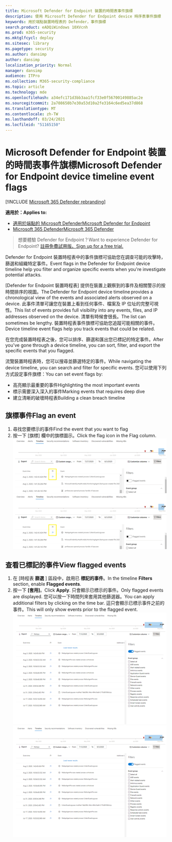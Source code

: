 ```yaml
---
title: Microsoft Defender for Endpoint 裝置的時間表事件旗標
description: 使用 Microsoft Defender for Endpoint device 時序表事件旗標
keywords: 用於端點裝置時程表的 Defender，事件旗標
search.product: eADQiWindows 10XVcnh
ms.prod: m365-security
ms.mktglfcycl: deploy
ms.sitesec: library
ms.pagetype: security
ms.author: dansimp
author: dansimp
localization_priority: Normal
manager: dansimp
audience: ITPro
ms.collection: M365-security-compliance
ms.topic: article
ms.technology: mde
ms.openlocfilehash: a34efc171d3bb3aa1fcf33e0f56700149885ac2e
ms.sourcegitcommit: 2a708650b7e30a53d10a2fe3164c6ed5ea37d868
ms.translationtype: MT
ms.contentlocale: zh-TW
ms.lasthandoff: 03/24/2021
ms.locfileid: "51165150"
---
```

# <a name="microsoft-defender-for-endpoint-device-timeline-event-flags"></a><span data-ttu-id="2ee18-104">Microsoft Defender for Endpoint 裝置的時間表事件旗標</span><span class="sxs-lookup"><span data-stu-id="2ee18-104">Microsoft Defender for Endpoint device timeline event flags</span></span>

[!INCLUDE [Microsoft 365 Defender rebranding](../../includes/microsoft-defender.md)]

<span data-ttu-id="2ee18-105">**適用於：**</span><span class="sxs-lookup"><span data-stu-id="2ee18-105">**Applies to:**</span></span>
- [<span data-ttu-id="2ee18-106">適用於端點的 Microsoft Defender</span><span class="sxs-lookup"><span data-stu-id="2ee18-106">Microsoft Defender for Endpoint</span></span>](https://go.microsoft.com/fwlink/p/?linkid=2154037)
- [<span data-ttu-id="2ee18-107">Microsoft 365 Defender</span><span class="sxs-lookup"><span data-stu-id="2ee18-107">Microsoft 365 Defender</span></span>](https://go.microsoft.com/fwlink/?linkid=2118804)

><span data-ttu-id="2ee18-108">想要體驗 Defender for Endpoint？</span><span class="sxs-lookup"><span data-stu-id="2ee18-108">Want to experience Defender for Endpoint?</span></span> [<span data-ttu-id="2ee18-109">註冊免費試用版。</span><span class="sxs-lookup"><span data-stu-id="2ee18-109">Sign up for a free trial.</span></span>](https://www.microsoft.com/microsoft-365/windows/microsoft-defender-atp?ocid=docs-wdatp-assignaccess-abovefoldlink)

<span data-ttu-id="2ee18-110">Defender for Endpoint 裝置時程表中的事件旗標可協助您在調查可能的攻擊時，篩選和組織特定事件。</span><span class="sxs-lookup"><span data-stu-id="2ee18-110">Event flags in the Defender for Endpoint device timeline help you filter and organize specific events when you're  investigate potential attacks.</span></span>

<span data-ttu-id="2ee18-111">[Defender for Endpoint 裝置時程表] 提供在裝置上觀察到的事件及相關警示的按時間排序的視圖。</span><span class="sxs-lookup"><span data-stu-id="2ee18-111">The Defender for Endpoint device timeline provides a chronological view of the events and associated alerts observed on a device.</span></span> <span data-ttu-id="2ee18-112">此事件清單可讓您在裝置上看到任何事件、檔案及 IP 位址的完整可視性。</span><span class="sxs-lookup"><span data-stu-id="2ee18-112">This list of events provides full visibility into any events, files, and IP addresses observed on the device.</span></span> <span data-ttu-id="2ee18-113">清單有時候會很長。</span><span class="sxs-lookup"><span data-stu-id="2ee18-113">The list can sometimes be lengthy.</span></span> <span data-ttu-id="2ee18-114">裝置時程表事件旗標可協助您追蹤可能相關的事件。</span><span class="sxs-lookup"><span data-stu-id="2ee18-114">Device timeline event flags help you track events that could be related.</span></span> 

<span data-ttu-id="2ee18-115">在您完成裝置時程表之後，您可以排序、篩選和匯出您已標記的特定事件。</span><span class="sxs-lookup"><span data-stu-id="2ee18-115">After you've gone through a device timeline, you can sort, filter, and export the specific events that you flagged.</span></span>

<span data-ttu-id="2ee18-116">流覽裝置時程表時，您可以搜尋並篩選特定的事件。</span><span class="sxs-lookup"><span data-stu-id="2ee18-116">While navigating the device timeline, you can search and filter for specific events.</span></span> <span data-ttu-id="2ee18-117">您可以使用下列方式設定事件旗標：</span><span class="sxs-lookup"><span data-stu-id="2ee18-117">You can set event flags by:</span></span> 

- <span data-ttu-id="2ee18-118">高亮顯示最重要的事件</span><span class="sxs-lookup"><span data-stu-id="2ee18-118">Highlighting the most important events</span></span> 
- <span data-ttu-id="2ee18-119">標示需要深入深入的事件</span><span class="sxs-lookup"><span data-stu-id="2ee18-119">Marking events that requires deep dive</span></span> 
- <span data-ttu-id="2ee18-120">建立清晰的破壞時程表</span><span class="sxs-lookup"><span data-stu-id="2ee18-120">Building a clean breach timeline</span></span>



## <a name="flag-an-event"></a><span data-ttu-id="2ee18-121">旗標事件</span><span class="sxs-lookup"><span data-stu-id="2ee18-121">Flag an event</span></span>
1. <span data-ttu-id="2ee18-122">尋找您要標示的事件</span><span class="sxs-lookup"><span data-stu-id="2ee18-122">Find the event that you want to flag</span></span>
2. <span data-ttu-id="2ee18-123">按一下 [旗標] 欄中的旗標圖示。</span><span class="sxs-lookup"><span data-stu-id="2ee18-123">Click the flag icon in the Flag column.</span></span> 
<span data-ttu-id="2ee18-124">![裝置時程表旗標的影像](images/device-flags.png)</span><span class="sxs-lookup"><span data-stu-id="2ee18-124">![Image of device timeline flag](images/device-flags.png)</span></span>

## <a name="view-flagged-events"></a><span data-ttu-id="2ee18-125">查看已標記的事件</span><span class="sxs-lookup"><span data-stu-id="2ee18-125">View flagged events</span></span>  
1. <span data-ttu-id="2ee18-126">在 [時程表 **篩選** ] 區段中，啟用已 **標記的事件**。</span><span class="sxs-lookup"><span data-stu-id="2ee18-126">In the timeline **Filters** section, enable **Flagged events**.</span></span>
2. <span data-ttu-id="2ee18-127">按一下 **[套用]**。</span><span class="sxs-lookup"><span data-stu-id="2ee18-127">Click **Apply**.</span></span> <span data-ttu-id="2ee18-128">只會顯示已標示的事件。</span><span class="sxs-lookup"><span data-stu-id="2ee18-128">Only flagged events are displayed.</span></span>
<span data-ttu-id="2ee18-129">您可以按一下時間列來套用其他篩選器。</span><span class="sxs-lookup"><span data-stu-id="2ee18-129">You can apply additional filters by clicking on the time bar.</span></span> <span data-ttu-id="2ee18-130">這只會顯示已標示事件之前的事件。</span><span class="sxs-lookup"><span data-stu-id="2ee18-130">This will only show events prior to the flagged event.</span></span>  
<span data-ttu-id="2ee18-131">![具有篩選器之裝置時程表旗標的影像](images/device-flag-filter.png)</span><span class="sxs-lookup"><span data-stu-id="2ee18-131">![Image of device timeline flag with filter on](images/device-flag-filter.png)</span></span>
